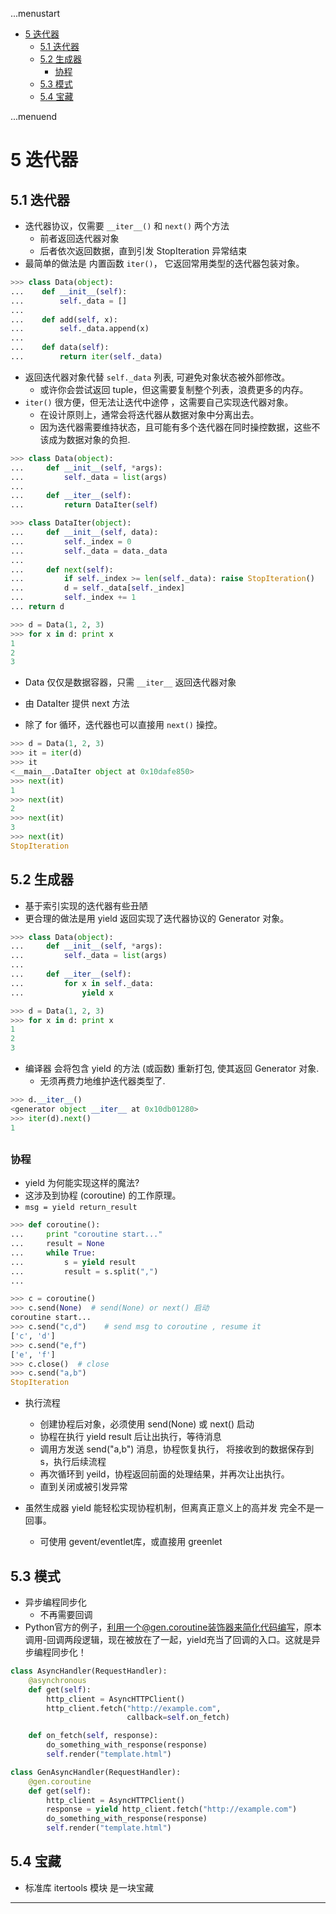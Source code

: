 ...menustart

- [5 迭代器](#8007985f1ff8a2c3ae3abb1775b4ce2b)
    - [5.1 迭代器](#14926a66d27e071bd4821a2d86af55fa)
    - [5.2 生成器](#71364882befa312cee5d34aeb80f07ab)
        - [协程](#ebe9865478157ea2f0762aa24f6a85f5)
    - [5.3 模式](#0bae6d90ea71b1bd81064b43a6880b48)
    - [5.4 宝藏](#1881f62b5fd451873d1bc5b9e9db67ea)

...menuend


<h2 id="8007985f1ff8a2c3ae3abb1775b4ce2b"></h2>


# 5 迭代器

<h2 id="14926a66d27e071bd4821a2d86af55fa"></h2>


## 5.1 迭代器

- 迭代器协议，仅需要 `__iter__()` 和 `next()` 两个方法
    - 前者返回迭代器对象
    - 后者依次返回数据，直到引发 StopIteration 异常结束
- 最简单的做法是 内置函数 `iter()`， 它返回常用类型的迭代器包装对象。

```python
>>> class Data(object):
...    def __init__(self):
...        self._data = []
...
...    def add(self, x):
...        self._data.append(x)
...
...    def data(self):
...        return iter(self._data)
```

- 返回迭代器对象代替 `self._data` 列表, 可避免对象状态被外部修改。
    - 或许你会尝试返回 tuple，但这需要复制整个列表，浪费更多的内存。
- `iter()` 很方便，但无法让迭代中途停 ，这需要自己实现迭代器对象。
    - 在设计原则上，通常会将迭代器从数据对象中分离出去。
    - 因为迭代器需要维持状态，且可能有多个迭代器在同时操控数据，这些不该成为数据对象的负担.

```python
>>> class Data(object):
...     def __init__(self, *args):
...         self._data = list(args)
...
...     def __iter__(self):
...         return DataIter(self)

>>> class DataIter(object):
...     def __init__(self, data):
...         self._index = 0
...         self._data = data._data
...
...     def next(self):
...         if self._index >= len(self._data): raise StopIteration()
...         d = self._data[self._index]
...         self._index += 1
... return d

>>> d = Data(1, 2, 3)
>>> for x in d: print x
1
2
3
```

- Data 仅仅是数据容器，只需 `__iter__` 返回迭代器对象
- 由 DataIter 提供 next 方法

- 除了 for 循环，迭代器也可以直接用 `next()` 操控。

```python
>>> d = Data(1, 2, 3)
>>> it = iter(d)
>>> it
<__main__.DataIter object at 0x10dafe850>
>>> next(it)
1
>>> next(it)
2
>>> next(it)
3
>>> next(it)
StopIteration
```

<h2 id="71364882befa312cee5d34aeb80f07ab"></h2>


## 5.2 生成器

- 基于索引实现的迭代器有些丑陋
- 更合理的做法是用 yield 返回实现了迭代器协议的 Generator 对象。

```python
>>> class Data(object):
...     def __init__(self, *args):
...         self._data = list(args)
...
...     def __iter__(self):
...         for x in self._data:
...             yield x

>>> d = Data(1, 2, 3)
>>> for x in d: print x
1
2
3
```

- 编译器 会将包含 yield 的方法 (或函数) 重新打包, 使其返回 Generator 对象.
    - 无须再费力地维护迭代器类型了.

```python
>>> d.__iter__()
<generator object __iter__ at 0x10db01280>
>>> iter(d).next()
1
```

<h2 id="ebe9865478157ea2f0762aa24f6a85f5"></h2>


### 协程

- yield 为何能实现这样的魔法?
- 这涉及到协程 (coroutine) 的工作原理。
- `msg = yield return_result `

```python
>>> def coroutine():
...     print "coroutine start..."
...     result = None
...     while True:
...         s = yield result
...         result = s.split(",")
...

>>> c = coroutine()
>>> c.send(None)  # send(None) or next() 启动
coroutine start...
>>> c.send("c,d")    # send msg to coroutine , resume it
['c', 'd']
>>> c.send("e,f")
['e', 'f']
>>> c.close()  # close
>>> c.send("a,b")
StopIteration
```

- 执行流程
    - 创建协程后对象，必须使用 send(None) 或 next() 启动
    - 协程在执行 yield result 后让出执行，等待消息
    - 调用方发送 send("a,b") 消息，协程恢复执行， 将接收到的数据保存到 s，执行后续流程
    - 再次循环到 yeild，协程返回前面的处理结果，并再次让出执行。
    - 直到关闭或被引发异常

- 虽然生成器 yield 能轻松实现协程机制，但离真正意义上的高并发 完全不是一回事。
    - 可使用 gevent/eventlet库，或直接用 greenlet

<h2 id="0bae6d90ea71b1bd81064b43a6880b48"></h2>


## 5.3 模式

- 异步编程同步化
    - 不再需要回调
- Python官方的例子，利用一个@gen.coroutine装饰器来简化代码编写，原本调用-回调两段逻辑，现在被放在了一起，yield充当了回调的入口。这就是异步编程同步化！

```python
class AsyncHandler(RequestHandler):
    @asynchronous
    def get(self):
        http_client = AsyncHTTPClient()
        http_client.fetch("http://example.com",
                          callback=self.on_fetch)

    def on_fetch(self, response):
        do_something_with_response(response)
        self.render("template.html")
```

```python
class GenAsyncHandler(RequestHandler):
    @gen.coroutine
    def get(self):
        http_client = AsyncHTTPClient()
        response = yield http_client.fetch("http://example.com")
        do_something_with_response(response)
        self.render("template.html")
```


<h2 id="1881f62b5fd451873d1bc5b9e9db67ea"></h2>


## 5.4 宝藏

- 标准库 itertools 模块 是一块宝藏

---



